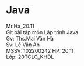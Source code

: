# Java
Mr.Ha_20.11  
Git bài tập môn Lập trình Java  
Gv: Ths.Mai Văn Hà    
Sv: Lê Văn An  
MSSV: 102200242
HP: 20.11  
Lớp: 20TCLC_KHDL  
